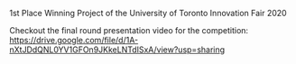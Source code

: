 1st Place Winning Project of the University of Toronto Innovation Fair 2020

Checkout the final round presentation video for the competition:
https://drive.google.com/file/d/1A-nXtJDdQNL0YV1GFOn9JKkeLNTdISxA/view?usp=sharing

